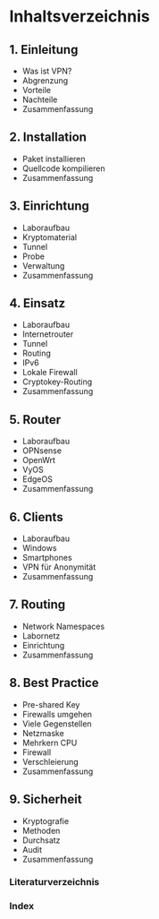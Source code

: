# Inhaltsverzeichnis

## 1. Einleitung
* Was ist VPN?
* Abgrenzung
* Vorteile
* Nachteile
* Zusammenfassung

## 2. Installation
* Paket installieren
* Quellcode kompilieren
* Zusammenfassung

## 3. Einrichtung
* Laboraufbau
* Kryptomaterial
* Tunnel
* Probe
* Verwaltung
* Zusammenfassung

## 4. Einsatz
* Laboraufbau
* Internetrouter
* Tunnel
* Routing
* IPv6
* Lokale Firewall
* Cryptokey-Routing
* Zusammenfassung

## 5. Router
* Laboraufbau
* OPNsense
* OpenWrt
* VyOS
* EdgeOS
* Zusammenfassung

## 6. Clients
* Laboraufbau
* Windows
* Smartphones
* VPN für Anonymität
* Zusammenfassung

## 7. Routing
* Network Namespaces
* Labornetz
* Einrichtung
* Zusammenfassung

## 8. Best Practice
* Pre-shared Key
* Firewalls umgehen
* Viele Gegenstellen
* Netzmaske
* Mehrkern CPU
* Firewall
* Verschleierung
* Zusammenfassung

## 9. Sicherheit
* Kryptografie
* Methoden
* Durchsatz
* Audit
* Zusammenfassung


### Literaturverzeichnis

### Index

